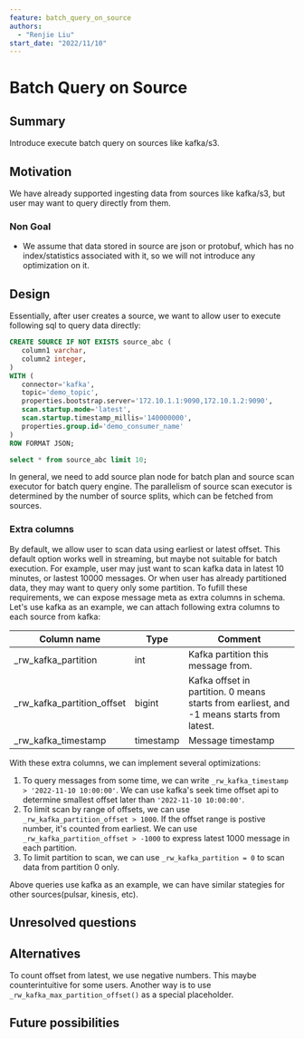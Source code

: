 ```yaml
---
feature: batch_query_on_source
authors:
  - "Renjie Liu"
start_date: "2022/11/10"
---
```


# Batch Query on Source

## Summary

Introduce execute batch query on sources like kafka/s3.

## Motivation

We have already supported ingesting data from sources like kafka/s3, but user may want to query directly from them.

### Non Goal

* We assume that data stored in source are json or protobuf, which has no index/statistics associated with it, so we will not introduce any optimization on it.

## Design

Essentially, after user creates a source, we want to allow user to execute following sql to query data directly:

```sql
CREATE SOURCE IF NOT EXISTS source_abc (
   column1 varchar,
   column2 integer,
)
WITH (
   connector='kafka',
   topic='demo_topic',
   properties.bootstrap.server='172.10.1.1:9090,172.10.1.2:9090',
   scan.startup.mode='latest',
   scan.startup.timestamp_millis='140000000',
   properties.group.id='demo_consumer_name'
)
ROW FORMAT JSON;

select * from source_abc limit 10;
```

In general, we need to add source plan node for batch plan and source scan executor for batch query engine. The parallelism of source scan executor is determined by the number of source splits, which can be fetched from sources.

### Extra columns

By default, we allow user to scan data using earliest or latest offset. This default option works well in streaming, but maybe not suitable for batch execution. For example, user may just want to scan kafka data in latest 10 minutes, or lastest 10000 messages. Or when user has already partitioned data, they may want to query only some partition. To fufill these requirements, we can expose message meta as extra columns in schema. Let's use kafka as an example, we can attach following extra columns to each source from kafka:

| Column name                | Type      | Comment                                                                                   |
|----------------------------|-----------|-------------------------------------------------------------------------------------------|
| _rw_kafka_partition        | int       | Kafka partition this message from.                                                        |
| _rw_kafka_partition_offset | bigint    | Kafka offset in partition. 0 means starts from earliest, and -1 means starts from latest. |
| _rw_kafka_timestamp        | timestamp | Message timestamp                                                                         |

With these extra columns, we can implement several optimizations:

1. To query messages from some time, we can write `_rw_kafka_timestamp > '2022-11-10 10:00:00'`. We can use kafka's seek time offset api to determine smallest offset later than `'2022-11-10 10:00:00'`.
2. To limit scan by range of offsets, we can use `_rw_kafka_partition_offset > 1000`.  If the offset range is postive number, it's counted from earliest. We can use `_rw_kafka_partition_offset > -1000` to express latest 1000 message in each partition.
3. To limit partition to scan, we can use `_rw_kafka_partition = 0` to scan data from partition 0 only.

Above queries use kafka as an example, we can have similar stategies for other sources(pulsar, kinesis, etc).

## Unresolved questions

## Alternatives

To count offset from latest, we use negative numbers. This maybe counterintuitive for some users. Another way is to use `_rw_kafka_max_partition_offset()` as a special placeholder.

## Future possibilities
